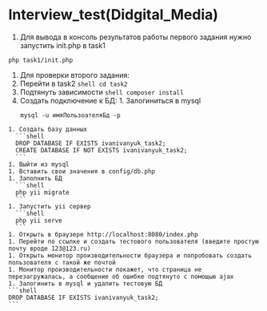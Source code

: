 # Interview_test(Didgital_Media)
1. Для вывода в консоль результатов работы первого задания нужно запустить init.php в task1
```shell
php task1/init.php
```
1. Для проверки второго задания:
  1. Перейти в task2
    ```shell
    cd task2
    ```
  1. Подтянуть зависимости
    ```shell
    composer install
    ```
  1. Создать подключение к БД:
    1. Залогиниться в mysql
      ```shell
      mysql -u имяПользоателяБд -p
      ```
    1. Создать базу данных
      ```shell
      DROP DATABASE IF EXISTS ivanivanyuk_task2;
      CREATE DATABASE IF NOT EXISTS ivanivanyuk_task2;
      ```
    1. Выйти из mysql
    1. Вставить свои значения в config/db.php
    1. Заполнить БД
      ```shell
      php yii migrate
      ```
    1. Запустить yii сервер
      ```shell
      php yii serve
      ```
    1. Открыть в браузере http://localhost:8080/index.php
    1. Перейти по ссылке и создать тестового пользователя (введите простую почту вроде 123@123.ru)
    1. Открыть монитор производительности браузера и попробовать создать пользователя с такой же почтой
    1. Монитор производительности покажет, что страница не перезагружалась, а сообщение об ошибке подтянуто с помощью ajax
    1. Залогинить в mysql и удалить тестовую БД
    ```shell
    DROP DATABASE IF EXISTS ivanivanyuk_task2;
    ```
